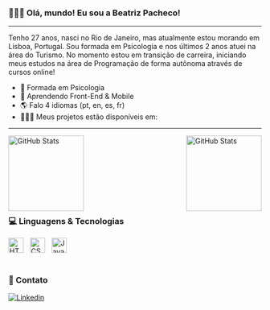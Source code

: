 ### 🧑🏻‍💻 Olá, mundo! Eu sou a Beatriz Pacheco!

---

Tenho 27 anos, nasci no Rio de Janeiro, mas atualmente estou morando em Lisboa, Portugal. Sou formada em Psicologia e nos últimos 2 anos atuei na área do Turismo. No momento estou em transição de carreira, iniciando meus estudos na área de Programação de forma autônoma através de cursos online!

- 🔭 Formada em Psicologia
- 🌱 Aprendendo Front-End & Mobile
- 🌎 Falo 4 idiomas (pt, en, es, fr)
- 🧑🏻‍💻 Meus projetos estão disponíveis em:

---

<p>
  <img 
    align="left" 
    alt="GitHub Stats" 
    height="150" 
    style="padding-right: 10px;" 
    src="https://github-readme-stats.vercel.app/api?username=beapacheco&show_icons=true&theme=tokyonight&include_all_commits=true&locale=pt-br" 
  />

<img 
      align="right" 
      alt="GitHub Stats" 
      height="150" 
      src="https://github-readme-stats.vercel.app/api/top-langs/?username=beapacheco&theme=tokyonight&layout=compact&custom_title=Tecnologias&langs_count=9" 
  />
</p>

<br>
<br>
<br>
<br>
<br>
<br>
<br>
<br>

### 💻 Linguagens & Tecnologias

<img 
    align="left" 
    alt="HTML"
    title="HTML" 
    width="30px" 
    style="padding-right: 10px;" 
    src="https://cdn.jsdelivr.net/gh/devicons/devicon@latest/icons/html5/html5-original.svg" 
/>
<img 
    align="left" 
    alt="CSS" 
    title="CSS"
    width="30px" 
    style="padding-right: 10px;" 
    src="https://cdn.jsdelivr.net/gh/devicons/devicon@latest/icons/css3/css3-original.svg" 
/>
<img 
    align="left" 
    alt="JavaScript" 
    title="JavaScript"
    width="30px" 
    style="padding-right: 10px;" 
    src="https://cdn.jsdelivr.net/gh/devicons/devicon@latest/icons/javascript/javascript-original.svg" 
/>

<br>
<br>
<br>

### 🔗 Contato

[![Linkedin](https://img.shields.io/badge/LinkedIn-0077B5?style=for-the-badge&logo=linkedin&logoColor=white
)](https://www.linkedin.com/in/beatrizpacheconunes/)
